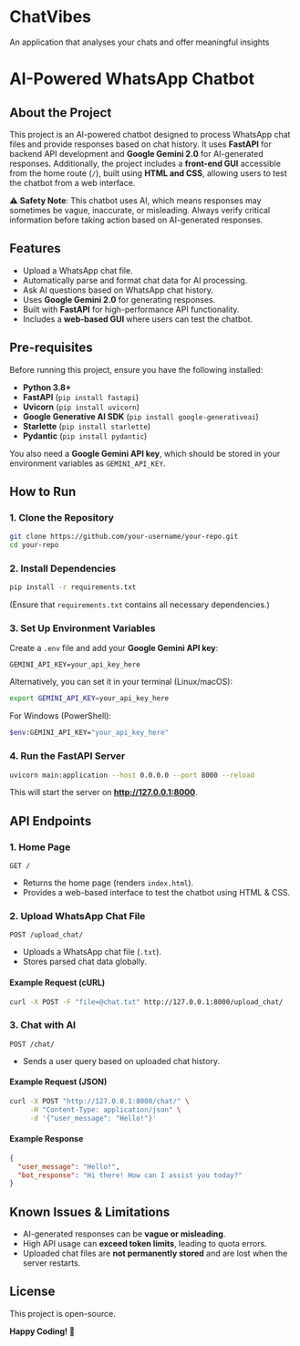 # ChatVibes
An application that analyses your chats and offer meaningful insights

# AI-Powered WhatsApp Chatbot

## About the Project
This project is an AI-powered chatbot designed to process WhatsApp chat files and provide responses based on chat history. It uses **FastAPI** for backend API development and **Google Gemini 2.0** for AI-generated responses. Additionally, the project includes a **front-end GUI** accessible from the home route (`/`), built using **HTML and CSS**, allowing users to test the chatbot from a web interface.

⚠️ **Safety Note**: This chatbot uses AI, which means responses may sometimes be vague, inaccurate, or misleading. Always verify critical information before taking action based on AI-generated responses.

## Features
- Upload a WhatsApp chat file.
- Automatically parse and format chat data for AI processing.
- Ask AI questions based on WhatsApp chat history.
- Uses **Google Gemini 2.0** for generating responses.
- Built with **FastAPI** for high-performance API functionality.
- Includes a **web-based GUI** where users can test the chatbot.

## Pre-requisites
Before running this project, ensure you have the following installed:
- **Python 3.8+**
- **FastAPI** (`pip install fastapi`)
- **Uvicorn** (`pip install uvicorn`)
- **Google Generative AI SDK** (`pip install google-generativeai`)
- **Starlette** (`pip install starlette`)
- **Pydantic** (`pip install pydantic`)

You also need a **Google Gemini API key**, which should be stored in your environment variables as `GEMINI_API_KEY`.


## How to Run
### 1. Clone the Repository
```sh
git clone https://github.com/your-username/your-repo.git
cd your-repo
```

### 2. Install Dependencies
```sh
pip install -r requirements.txt
```
(Ensure that `requirements.txt` contains all necessary dependencies.)

### 3. Set Up Environment Variables
Create a `.env` file and add your **Google Gemini API key**:
```
GEMINI_API_KEY=your_api_key_here
```

Alternatively, you can set it in your terminal (Linux/macOS):
```sh
export GEMINI_API_KEY=your_api_key_here
```
For Windows (PowerShell):
```sh
$env:GEMINI_API_KEY="your_api_key_here"
```

### 4. Run the FastAPI Server
```sh
uvicorn main:application --host 0.0.0.0 --port 8000 --reload
```

This will start the server on **http://127.0.0.1:8000**.


## API Endpoints
### **1. Home Page**
`GET /`
- Returns the home page (renders `index.html`).
- Provides a web-based interface to test the chatbot using HTML & CSS.

### **2. Upload WhatsApp Chat File**
`POST /upload_chat/`
- Uploads a WhatsApp chat file (`.txt`).
- Stores parsed chat data globally.

#### Example Request (cURL)
```sh
curl -X POST -F "file=@chat.txt" http://127.0.0.1:8000/upload_chat/
```

### **3. Chat with AI**
`POST /chat/`
- Sends a user query based on uploaded chat history.

#### Example Request (JSON)
```sh
curl -X POST "http://127.0.0.1:8000/chat/" \
     -H "Content-Type: application/json" \
     -d '{"user_message": "Hello!"}'
```

#### Example Response
```json
{
  "user_message": "Hello!",
  "bot_response": "Hi there! How can I assist you today?"
}
```


## Known Issues & Limitations
- AI-generated responses can be **vague or misleading**.
- High API usage can **exceed token limits**, leading to quota errors.
- Uploaded chat files are **not permanently stored** and are lost when the server restarts.


## License
This project is open-source.

**Happy Coding! 🚀**

